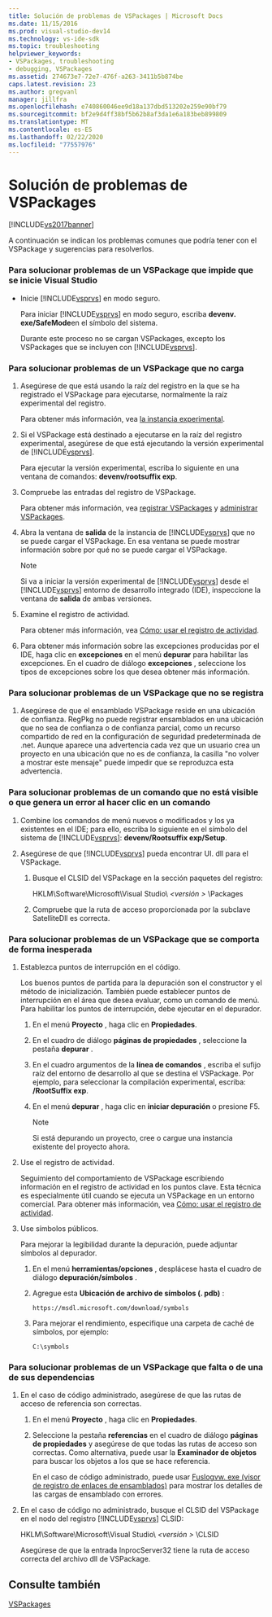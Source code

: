 ```yaml
---
title: Solución de problemas de VSPackages | Microsoft Docs
ms.date: 11/15/2016
ms.prod: visual-studio-dev14
ms.technology: vs-ide-sdk
ms.topic: troubleshooting
helpviewer_keywords:
- VSPackages, troubleshooting
- debugging, VSPackages
ms.assetid: 274673e7-72e7-476f-a263-3411b5b874be
caps.latest.revision: 23
ms.author: gregvanl
manager: jillfra
ms.openlocfilehash: e740860046ee9d18a137dbd513202e259e90bf79
ms.sourcegitcommit: bf2e9d4ff38bf5b62b8af3da1e6a183beb899809
ms.translationtype: MT
ms.contentlocale: es-ES
ms.lasthandoff: 02/22/2020
ms.locfileid: "77557976"
---
```

# <a name="troubleshooting-vspackages"></a>Solución de problemas de VSPackages
[!INCLUDE[vs2017banner](../includes/vs2017banner.md)]

A continuación se indican los problemas comunes que podría tener con el VSPackage y sugerencias para resolverlos.  
  
### <a name="to-troubleshoot-a-vspackage-that-keeps-visual-studio-from-starting"></a>Para solucionar problemas de un VSPackage que impide que se inicie Visual Studio  
  
- Inicie [!INCLUDE[vsprvs](../includes/vsprvs-md.md)] en modo seguro.  
  
     Para iniciar [!INCLUDE[vsprvs](../includes/vsprvs-md.md)] en modo seguro, escriba **devenv. exe/SafeMode**en el símbolo del sistema.  
  
     Durante este proceso no se cargan VSPackages, excepto los VSPackages que se incluyen con [!INCLUDE[vsprvs](../includes/vsprvs-md.md)].  
  
### <a name="to-troubleshoot-a-vspackage-that-does-not-load"></a>Para solucionar problemas de un VSPackage que no carga  
  
1. Asegúrese de que está usando la raíz del registro en la que se ha registrado el VSPackage para ejecutarse, normalmente la raíz experimental del registro.  
  
     Para obtener más información, vea [la instancia experimental](../extensibility/the-experimental-instance.md).  
  
2. Si el VSPackage está destinado a ejecutarse en la raíz del registro experimental, asegúrese de que está ejecutando la versión experimental de [!INCLUDE[vsprvs](../includes/vsprvs-md.md)].  
  
     Para ejecutar la versión experimental, escriba lo siguiente en una ventana de comandos: **devenv/rootsuffix exp**.  
  
3. Compruebe las entradas del registro de VSPackage.  
  
     Para obtener más información, vea [registrar VSPackages](internals/registering-vspackages.md) y [administrar VSPackages](../extensibility/managing-vspackages.md).  
  
4. Abra la ventana de **salida** de la instancia de [!INCLUDE[vsprvs](../includes/vsprvs-md.md)] que no se puede cargar el VSPackage. En esa ventana se puede mostrar información sobre por qué no se puede cargar el VSPackage.  
  
    > [!NOTE]
    > Si va a iniciar la versión experimental de [!INCLUDE[vsprvs](../includes/vsprvs-md.md)] desde el [!INCLUDE[vsprvs](../includes/vsprvs-md.md)] entorno de desarrollo integrado (IDE), inspeccione la ventana de **salida** de ambas versiones.  
  
5. Examine el registro de actividad.  
  
     Para obtener más información, vea [Cómo: usar el registro de actividad](../extensibility/how-to-use-the-activity-log.md).  
  
6. Para obtener más información sobre las excepciones producidas por el IDE, haga clic en **excepciones** en el menú **depurar** para habilitar las excepciones. En el cuadro de diálogo **excepciones** , seleccione los tipos de excepciones sobre los que desea obtener más información.  
  
### <a name="to-troubleshoot-a-vspackage-that-does-not-register"></a>Para solucionar problemas de un VSPackage que no se registra  
  
1. Asegúrese de que el ensamblado VSPackage reside en una ubicación de confianza. RegPkg no puede registrar ensamblados en una ubicación que no sea de confianza o de confianza parcial, como un recurso compartido de red en la configuración de seguridad predeterminada de .net. Aunque aparece una advertencia cada vez que un usuario crea un proyecto en una ubicación que no es de confianza, la casilla "no volver a mostrar este mensaje" puede impedir que se reproduzca esta advertencia.  
  
### <a name="to-troubleshoot-a-command-that-is-not-visible-or-that-generates-an-error-when-you-click-a-command"></a>Para solucionar problemas de un comando que no está visible o que genera un error al hacer clic en un comando  
  
1. Combine los comandos de menú nuevos o modificados y los ya existentes en el IDE; para ello, escriba lo siguiente en el símbolo del sistema de [!INCLUDE[vsprvs](../includes/vsprvs-md.md)]: **devenv/Rootsuffix exp/Setup**.  
  
2. Asegúrese de que [!INCLUDE[vsprvs](../includes/vsprvs-md.md)] pueda encontrar UI. dll para el VSPackage.  
  
    1. Busque el CLSID del VSPackage en la sección paquetes del registro:  
  
         HKLM\Software\Microsoft\Visual Studio\\ *\<versión >* \Packages  
  
    2. Compruebe que la ruta de acceso proporcionada por la subclave SatelliteDll es correcta.  
  
### <a name="to-troubleshoot-a-vspackage-that-behaves-unexpectedly"></a>Para solucionar problemas de un VSPackage que se comporta de forma inesperada  
  
1. Establezca puntos de interrupción en el código.  
  
     Los buenos puntos de partida para la depuración son el constructor y el método de inicialización. También puede establecer puntos de interrupción en el área que desea evaluar, como un comando de menú. Para habilitar los puntos de interrupción, debe ejecutar en el depurador.  
  
    1. En el menú **Proyecto** , haga clic en **Propiedades**.  
  
    2. En el cuadro de diálogo **páginas de propiedades** , seleccione la pestaña **depurar** .  
  
    3. En el cuadro argumentos de la **línea de comandos** , escriba el sufijo raíz del entorno de desarrollo al que se destina el VSPackage. Por ejemplo, para seleccionar la compilación experimental, escriba: **/RootSuffix exp**.  
  
    4. En el menú **depurar** , haga clic en **iniciar depuración** o presione F5.  
  
        > [!NOTE]
        > Si está depurando un proyecto, cree o cargue una instancia existente del proyecto ahora.  
  
2. Use el registro de actividad.  
  
     Seguimiento del comportamiento de VSPackage escribiendo información en el registro de actividad en los puntos clave. Esta técnica es especialmente útil cuando se ejecuta un VSPackage en un entorno comercial. Para obtener más información, vea [Cómo: usar el registro de actividad](../extensibility/how-to-use-the-activity-log.md).  
  
3. Use símbolos públicos.  
  
     Para mejorar la legibilidad durante la depuración, puede adjuntar símbolos al depurador.  
  
    1. En el menú **herramientas/opciones** , desplácese hasta el cuadro de diálogo **depuración/símbolos** .  
  
    2. Agregue esta **Ubicación de archivo de símbolos (. pdb)** :  
  
       `https://msdl.microsoft.com/download/symbols`  
  
    3. Para mejorar el rendimiento, especifique una carpeta de caché de símbolos, por ejemplo:  

       `C:\symbols`  
  
### <a name="to-troubleshoot-a-missing-vspackage-or-one-of-its-dependencies"></a>Para solucionar problemas de un VSPackage que falta o de una de sus dependencias  
  
1. En el caso de código administrado, asegúrese de que las rutas de acceso de referencia son correctas.  
  
   1. En el menú **Proyecto** , haga clic en **Propiedades**.  
  
   2. Seleccione la pestaña **referencias** en el cuadro de diálogo **páginas de propiedades** y asegúrese de que todas las rutas de acceso son correctas. Como alternativa, puede usar la **Examinador de objetos** para buscar los objetos a los que se hace referencia.  
  
        En el caso de código administrado, puede usar [Fuslogvw. exe (visor de registro de enlaces de ensamblados)](/dotnet/framework/tools/fuslogvw-exe-assembly-binding-log-viewer) para mostrar los detalles de las cargas de ensamblado con errores.  
  
2. En el caso de código no administrado, busque el CLSID del VSPackage en el nodo del registro [!INCLUDE[vsprvs](../includes/vsprvs-md.md)] CLSID:  
  
    HKLM\Software\Microsoft\Visual Studio\\ *\<versión >* \CLSID  
  
   Asegúrese de que la entrada InprocServer32 tiene la ruta de acceso correcta del archivo dll de VSPackage.  
  
## <a name="see-also"></a>Consulte también  
 [VSPackages](../extensibility/internals/vspackages.md)
